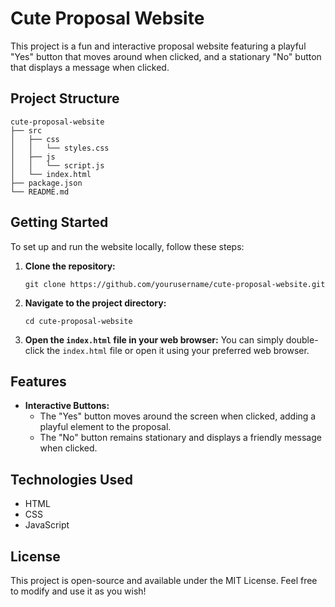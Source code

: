 # Cute Proposal Website

This project is a fun and interactive proposal website featuring a playful "Yes" button that moves around when clicked, and a stationary "No" button that displays a message when clicked.

## Project Structure

```
cute-proposal-website
├── src
│   ├── css
│   │   └── styles.css
│   ├── js
│   │   └── script.js
│   └── index.html
├── package.json
└── README.md
```

## Getting Started

To set up and run the website locally, follow these steps:

1. **Clone the repository:**
   ```
   git clone https://github.com/yourusername/cute-proposal-website.git
   ```

2. **Navigate to the project directory:**
   ```
   cd cute-proposal-website
   ```

3. **Open the `index.html` file in your web browser:**
   You can simply double-click the `index.html` file or open it using your preferred web browser.

## Features

- **Interactive Buttons:**
  - The "Yes" button moves around the screen when clicked, adding a playful element to the proposal.
  - The "No" button remains stationary and displays a friendly message when clicked.

## Technologies Used

- HTML
- CSS
- JavaScript

## License

This project is open-source and available under the MIT License. Feel free to modify and use it as you wish!
